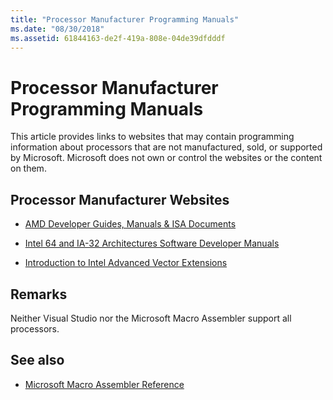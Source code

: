 ```yaml
---
title: "Processor Manufacturer Programming Manuals"
ms.date: "08/30/2018"
ms.assetid: 61844163-de2f-419a-808e-04de39dfdddf
---
```

# Processor Manufacturer Programming Manuals

This article provides links to websites that may contain programming information about processors that are not manufactured, sold, or supported by Microsoft. Microsoft does not own or control the websites or the content on them.

## Processor Manufacturer Websites

- [AMD Developer Guides, Manuals & ISA Documents](https://developer.amd.com/resources/developer-guides-manuals/)

- [Intel 64 and IA-32 Architectures Software Developer Manuals](https://software.intel.com/articles/intel-sdm)

- [Introduction to Intel Advanced Vector Extensions](https://software.intel.com/articles/introduction-to-intel-advanced-vector-extensions)

## Remarks

Neither Visual Studio nor the Microsoft Macro Assembler support all processors.

## See also

- [Microsoft Macro Assembler Reference](../../assembler/masm/microsoft-macro-assembler-reference.md)

